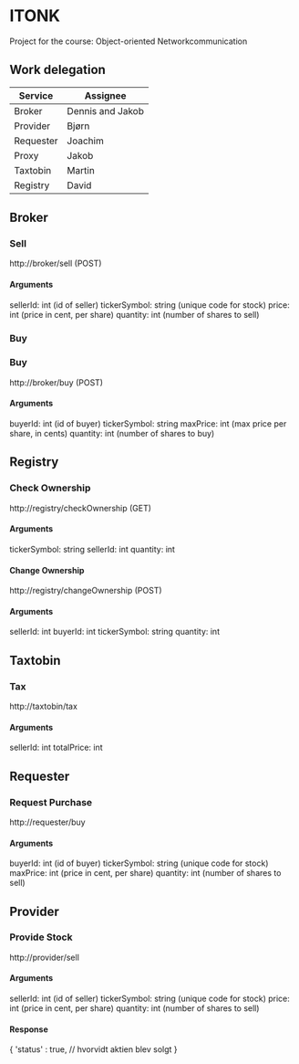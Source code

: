 # ITONK
Project for the course: Object-oriented Networkcommunication

## Work delegation

| Service   	| Assignee         	|
|-----------	|------------------	|
| Broker    	| Dennis and Jakob 	|
| Provider  	| Bjørn            	|
| Requester 	| Joachim          	|
| Proxy     	| Jakob            	|
| Taxtobin  	| Martin           	|
| Registry  	| David            	|

## Broker
### Sell
http://broker/sell (POST)
#### Arguments
sellerId: int (id of seller)
tickerSymbol: string (unique code for stock)
price: int (price in cent, per share)
quantity: int (number of shares to sell)

### Buy
### Buy
http://broker/buy (POST)
#### Arguments
buyerId: int (id of buyer)
tickerSymbol: string
maxPrice: int (max price per share, in cents)
quantity: int (number of shares to buy)

## Registry 
### Check Ownership
http://registry/checkOwnership (GET)
#### Arguments
tickerSymbol: string
sellerId: int
quantity: int
#### Change Ownership
http://registry/changeOwnership (POST)
#### Arguments
sellerId: int
buyerId: int
tickerSymbol: string
quantity: int

## Taxtobin
### Tax
http://taxtobin/tax
#### Arguments
sellerId: int
totalPrice: int

## Requester
### Request Purchase
http://requester/buy
#### Arguments
buyerId: int (id of buyer)
tickerSymbol: string (unique code for stock)
maxPrice: int (price in cent, per share)
quantity: int (number of shares to sell)

## Provider
### Provide Stock
http://provider/sell
#### Arguments
sellerId: int (id of seller)
tickerSymbol: string (unique code for stock)
price: int (price in cent, per share)
quantity: int (number of shares to sell)

#### Response

{
    'status' : true, // hvorvidt aktien blev solgt
}

